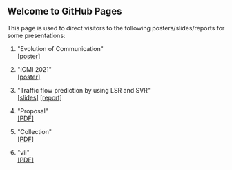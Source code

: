 ## Welcome to GitHub Pages

This page is used to direct visitors to the following posters/slides/reports for some presentations:

1. "Evolution of Communication"<br>
[[poster]](./Evolution_of_Communication.pdf)

2. "ICMI 2021"<br>
[[poster]](./Poster_Presentation_ICMI.pdf)

3. "Traffic flow prediction by using LSR and SVR"<br>
[[slides]](./SVM_slides.pdf) [[report]](./SVM_report.pdf)

4. "Proposal"<br>
[[PDF]](./project_proposal.pdf)

5. "Collection"<br>
[[PDF]](./collection.pdf)

6. "vil"<br>
[[PDF]](./vil_Poster.pdf)




<!-- ### Markdown

Markdown is a lightweight and easy-to-use syntax for styling your writing. It includes conventions for

```markdown
Syntax highlighted code block

# Header 1
## Header 2
### Header 3

- Bulleted
- List

1. Numbered
2. List

**Bold** and _Italic_ and `Code` text

[Link](url) and ![Image](src)
```

For more details see [Basic writing and formatting syntax](https://docs.github.com/en/github/writing-on-github/getting-started-with-writing-and-formatting-on-github/basic-writing-and-formatting-syntax).

### Jekyll Themes

Your Pages site will use the layout and styles from the Jekyll theme you have selected in your [repository settings](https://github.com/qinglin0624/presentations/settings/pages). The name of this theme is saved in the Jekyll `_config.yml` configuration file.

### Support or Contact

Having trouble with Pages? Check out our [documentation](https://docs.github.com/categories/github-pages-basics/) or [contact support](https://support.github.com/contact) and we’ll help you sort it out.
 -->
